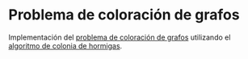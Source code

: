 # Problema de coloración de grafos

Implementación del [problema de coloración de grafos](https://en.wikipedia.org/wiki/Graph_coloring) utilizando el [algoritmo de colonia de hormigas](https://en.wikipedia.org/wiki/Ant_colony_optimization_algorithms).
